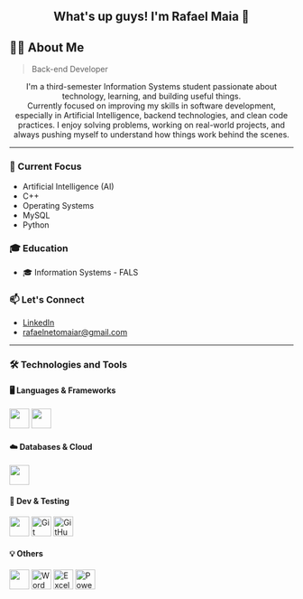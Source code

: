 <h2 align="center">What's up guys! I'm Rafael Maia 👋</h2>

## 👨‍💻 About Me

> Back-end Developer

<p align="center">I'm a third-semester Information Systems student passionate about technology, learning, and building useful things. <br>
  Currently focused on improving my skills in software development, especially in Artificial Intelligence, backend technologies, and clean code practices.
  I enjoy solving problems, working on real-world projects, and always pushing myself to understand how things work behind the scenes.</p>

---

### 💼 Current Focus
- Artificial Intelligence (AI)  
- C++  
- Operating Systems  
- MySQL  
- Python  

### 🎓 Education
- 🎓 Information Systems - FALS

### 📫 Let's Connect
- <a href="https://linkedin.com/in/rafael-maia-508554232" target="_blank">LinkedIn</a>  
- <a href="mailto:rafaelnetomaiar@gmail.com">rafaelnetomaiar@gmail.com</a>

---

### 🛠️ Technologies and Tools

#### 🖥️ Languages & Frameworks
<p>
  <img src="https://cdn.jsdelivr.net/gh/devicons/devicon/icons/python/python-original.svg" width="35" />
  <img src="https://cdn.jsdelivr.net/gh/devicons/devicon/icons/cplusplus/cplusplus-original.svg" width="35" />
</p>

#### ☁️ Databases & Cloud
<p>
  <img src="https://cdn.jsdelivr.net/gh/devicons/devicon/icons/mysql/mysql-original.svg" width="35" />
</p>

#### 🧪 Dev & Testing
<p>
  <img src="https://cdn.jsdelivr.net/gh/devicons/devicon/icons/vscode/vscode-original.svg" width="35" />
  <img src="https://cdn.jsdelivr.net/gh/devicons/devicon/icons/git/git-original.svg" width="35" title="Git" />
  <img src="https://cdn.jsdelivr.net/gh/devicons/devicon/icons/github/github-original.svg" width="35" title="GitHub" />
</p>

#### 💡 Others
<p>
  <img src="https://cdn.jsdelivr.net/gh/devicons/devicon/icons/windows8/windows8-original.svg" width="35" />
  <img src="https://img.icons8.com/color/48/microsoft-word-2019.png" width="35" title="Word"/>
  <img src="https://img.icons8.com/color/48/microsoft-excel-2019.png" width="35" title="Excel"/>
  <img src="https://img.icons8.com/color/48/microsoft-powerpoint-2019.png" width="35" title="PowerPoint"/>
</p>
